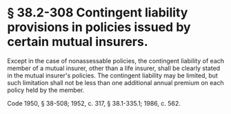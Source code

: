 # § 38.2-308 Contingent liability provisions in policies issued by certain mutual insurers.

<p>Except in the case of nonassessable policies, the contingent liability of each member of a mutual insurer, other than a life insurer, shall be clearly stated in the mutual insurer's policies. The contingent liability may be limited, but such limitation shall not be less than one additional annual premium on each policy held by the member.</p><p>Code 1950, § 38-508; 1952, c. 317, § 38.1-335.1; 1986, c. 562.</p>